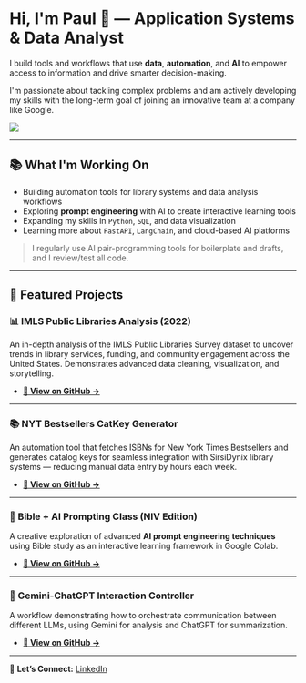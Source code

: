 # Hi, I'm Paul 👋 — Application Systems & Data Analyst

I build tools and workflows that use **data**, **automation**, and **AI** to empower access to information and drive smarter decision-making.  

I'm passionate about tackling complex problems and am actively developing my skills with the long-term goal of joining an innovative team at a company like Google.

[<img src="https://img.shields.io/badge/LinkedIn-0077B5?style=for-the-badge&logo=linkedin&logoColor=white" />](https://www.linkedin.com/in/systemslibrarian)

---

## 📚 What I'm Working On

- Building automation tools for library systems and data analysis workflows  
- Exploring **prompt engineering** with AI to create interactive learning tools  
- Expanding my skills in `Python`, `SQL`, and data visualization  
- Learning more about `FastAPI`, `LangChain`, and cloud-based AI platforms  

> I regularly use AI pair-programming tools for boilerplate and drafts, and I review/test all code.

---

## 🚀 Featured Projects

### 📊 IMLS Public Libraries Analysis (2022)
An in-depth analysis of the IMLS Public Libraries Survey dataset to uncover trends in library services, funding, and community engagement across the United States. Demonstrates advanced data cleaning, visualization, and storytelling.
- **[🔗 View on GitHub →](https://github.com/systemslibrarian/imls-public-libraries-2022)**

---

### 📚 NYT Bestsellers CatKey Generator
An automation tool that fetches ISBNs for New York Times Bestsellers and generates catalog keys for seamless integration with SirsiDynix library systems — reducing manual data entry by hours each week.
- **[🔗 View on GitHub →](https://github.com/systemslibrarian/NYT-Bestsellers-CatKey-Generator)**

---

### 🧠 Bible + AI Prompting Class (NIV Edition)
A creative exploration of advanced **AI prompt engineering techniques** using Bible study as an interactive learning framework in Google Colab.
- **[🔗 View on GitHub →](https://github.com/systemslibrarian/bible-ai-prompting-class)**

---

### 🤖 Gemini-ChatGPT Interaction Controller
A workflow demonstrating how to orchestrate communication between different LLMs, using Gemini for analysis and ChatGPT for summarization.
- **[🔗 View on GitHub →](https://github.com/systemslibrarian/Gemini-ChatGPT-Interaction)**

---

💬 **Let’s Connect:** [LinkedIn](https://www.linkedin.com/in/systemslibrarian)
